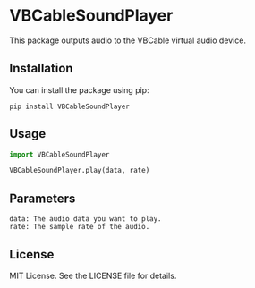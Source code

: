 # VBCableSoundPlayer

This package outputs audio to the VBCable virtual audio device.

## Installation

You can install the package using pip:

```
pip install VBCableSoundPlayer
```

## Usage
```python
import VBCableSoundPlayer

VBCableSoundPlayer.play(data, rate)
```

## Parameters
    data: The audio data you want to play.
    rate: The sample rate of the audio.

## License
MIT License. See the LICENSE file for details.